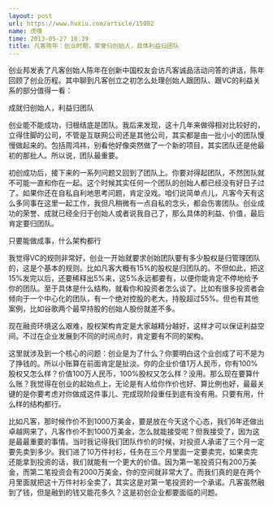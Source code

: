 ```yaml
---
layout: post
url: https://www.huxiu.com/article/15092
name: 虎嗅
time: 2013-05-27 16:39
title: 凡客陈年：创业时期，荣誉归创始人，具体利益归团队
---
```

创业邦发表了凡客创始人陈年在创新中国校友会访凡客诚品活动问答的讲话，陈年回顾了创业历程。其中聊到凡客创立之初怎么处理创始人跟团队、跟VC的利益关系的部分值得一看：

成就归创始人，利益归团队

创业能不能成功，归根结底是团队。我后来发现，这十几年来做得相对比较好的，立得住脚的公司，不管是互联网公司还是其他公司，其实都是由一批小小的团队慢慢做起来的。包括周鸿祎，别看他好像突然做了一个新的项目，其实团队还是他最初的那批人。所以说，团队最重要。

初创成功后，接下来的一系列问题又回到了团队上。你要对得起团队，不然团队就不可能一直和你在一起。这个时候其实任何一个团队的创始人都已经没有好日子过了。如果你还在自私自利地思考问题，肯定没戏。咱们说简单点儿，凡客今天有这么多同事在这里一起工作，我但凡稍微有一点自私的念头，都会伤害团队。创业成功的荣誉、成就已经全归于创始人或者说我自己了，那么具体的利益、价值，最后肯定要归团队。

只要能做成事，什么架构都行

我觉得VC的规则非常好，创业一开始就要求创始团队要有多少股权是归管理团队的，这是个基本的规则。比如凡客大概有15%的股权是归团队的。不但如此，把这15%发完以后，还要稀释出5%来，这5%永远都要有，以便你能肯定不停地给予你的团队。至于具体是什么结构，就看你和投资者怎么谈了。比如有很多投资者会倾向于一个中心化的团队，有一个绝对控股的老大，持股超过55%。但也有其他案例，比如谷歌两个最早持股的创始人股份就差不多。

现在融资环境这么艰难，股权架构肯定是大家越精分越好，这样才可以保证利益空间。不过在企业发展到不同的时间点时，肯定要有不同的架构。

这里就涉及到一个核心的问题：创业是为了什么？你要明白这个业创成了可不是为了挣钱的。所以小账算在前面肯定是扯淡。你的企业价值1万人民币，你有100%股权又怎么样？价值100万人民币，100%股权又怎么样？没用。那么现在要算什么账？我觉得在创业的起始点上，无论是有人给你作价也好、算比例也好，最最关键的是你要考虑对你做成这件事儿、完成现阶段重任到底有没有用。只要有用，什么样的结构都行。

比如凡客，那时候作价不到1000万美金，要是放在今天这个心态，我们6年还做出卓越网来了，凡客作价不到1000万美金，怎么就能接受呢？但我接受了，因为这是最最重要的事情。当时我记得我们团队作价的时候，对投资人承诺了三个月一定要先卖到多少。我们进了10万件衬衫，任务在三个月里面一定要卖完，如果卖完还能拿到投资的话，我们就能有一个更大的价值。因为第一笔投资只有200万美金，而第二笔投资会有2000万美金，你的空间就非常大了。而我们真的是在两个月里面就把这十万件衬衫全卖了，其实这是对第一笔投资的一个承诺。凡客虽然融到了钱，但是融到的钱又能花多久？这是初创企业都要面临的问题。

